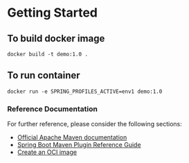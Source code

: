 # Getting Started

## To build docker image
```shell
docker build -t demo:1.0 . 
```

## To run container
```shell
docker run -e SPRING_PROFILES_ACTIVE=env1 demo:1.0 
```

### Reference Documentation
For further reference, please consider the following sections:

* [Official Apache Maven documentation](https://maven.apache.org/guides/index.html)
* [Spring Boot Maven Plugin Reference Guide](https://docs.spring.io/spring-boot/docs/3.0.5/maven-plugin/reference/html/)
* [Create an OCI image](https://docs.spring.io/spring-boot/docs/3.0.5/maven-plugin/reference/html/#build-image)

